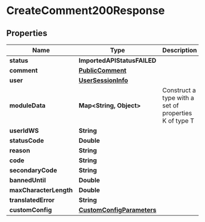 

# CreateComment200Response


## Properties

| Name | Type | Description | Notes |
|------------ | ------------- | ------------- | -------------|
|**status** | **ImportedAPIStatusFAILED** |  |  |
|**comment** | [**PublicComment**](PublicComment.md) |  |  |
|**user** | [**UserSessionInfo**](UserSessionInfo.md) |  |  |
|**moduleData** | **Map&lt;String, Object&gt;** | Construct a type with a set of properties K of type T |  [optional] |
|**userIdWS** | **String** |  |  [optional] |
|**statusCode** | **Double** |  |  [optional] |
|**reason** | **String** |  |  |
|**code** | **String** |  |  |
|**secondaryCode** | **String** |  |  [optional] |
|**bannedUntil** | **Double** |  |  [optional] |
|**maxCharacterLength** | **Double** |  |  [optional] |
|**translatedError** | **String** |  |  [optional] |
|**customConfig** | [**CustomConfigParameters**](CustomConfigParameters.md) |  |  [optional] |



